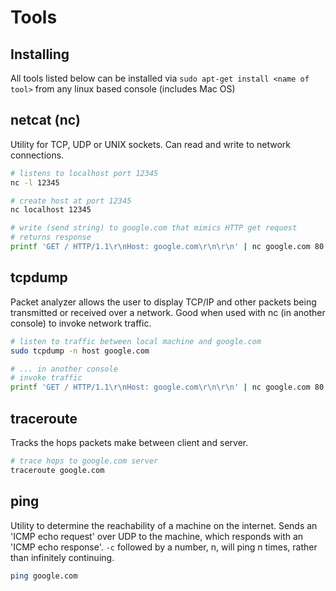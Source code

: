 # Tools

## Installing

All tools listed below can be installed via `sudo apt-get install <name of tool>` from any linux based console (includes Mac OS)

## netcat (nc)

Utility for TCP, UDP or UNIX sockets. Can read and write to network connections.

```bash
# listens to localhost port 12345
nc -l 12345

# create host at port 12345
nc localhost 12345

# write (send string) to google.com that mimics HTTP get request
# returns response
printf 'GET / HTTP/1.1\r\nHost: google.com\r\n\r\n' | nc google.com 80

```

## tcpdump

Packet analyzer allows the user to display TCP/IP and other packets being transmitted or received over a network. Good when used with nc (in another console) to invoke network traffic.

```bash
# listen to traffic between local machine and google.com
sudo tcpdump -n host google.com

# ... in another console
# invoke traffic
printf 'GET / HTTP/1.1\r\nHost: google.com\r\n\r\n' | nc google.com 80
```

## traceroute

Tracks the hops packets make between client and server.

```bash
# trace hops to google.com server
traceroute google.com
```

## ping

Utility to determine the reachability of a machine on the internet. Sends an 'ICMP echo request' over UDP to the machine, which responds with an 'ICMP echo response'. `-c` followed by a number, n, will ping n times, rather than infinitely continuing.

```bash
ping google.com
```
